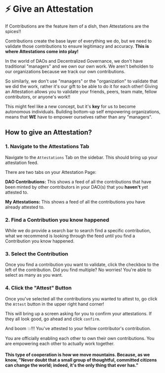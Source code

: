 # ⚡ Give an Attestation

If Contributions are the feature item of a dish, then Attestations are the spices!!

Contributions create the base layer of everything we do, but we need to validate those contributions to ensure legitimacy and accuracy.  **This is where Attestations come into play!**

In the world of DAOs and Decentralized Governance, we don't have traditional "managers" and we own our own work.  We aren't beholden to our organizations because we track our own contributions. &#x20;

So similarly, we don't use "managers" or the "organization" to validate that we did the work, rather it's our gift to be able to do it for each other!  Giving an Attestation allows you to validate your friends, peers, team mate, fellow contributors, or anyone's work!! &#x20;

This might feel like a new concept, but it's **key** for us to become autonomous individuals.  Building bottom-up self empowering organizations, means that **WE** have to empower ourselves rather than any "managers".

## How to give an Attestation?

### 1. Navigate to the Attestations Tab

Navigate to the `Attestations` Tab on the sidebar.  This should bring up your attestation feed.&#x20;

There are two tabs on your Attestation Page:

**DAO Contributions:**  This shows a feed of all the contributions that have been minted by other contributors in your DAO(s) that you **haven't** yet attested to.

**My Attestations:**  This shows a feed of all the contributions you have already attested to.

### 2.  Find a Contribution you know happened

While we do provide a search bar to search find a specific contribution, what we recommend is looking through the feed until you find a Contribution you know happened.

### 3.  Select the Contribution

Once you find a contribution you want to validate, click the checkbox to the left of the contribution.  Did you find multiple? No worries! You're able to select as many as you want.

### 4.  Click the "Attest" Button

Once you've selected all the contributions you wanted to attest to, go click the `Attest` button in the upper right hand corner!

This will bring up a screen asking for you to confirm your attestations.  If they all look good, go ahead and click `confirm`.

And boom :boom:!!! You've attested to your fellow contributor's contribution. &#x20;

You are officially enabling each other to own their own contributions.  You are empowering each other to actually work together.

#### This type of cooperation is how we move mountains.  Because, as we know, "Never doubt that a small group of thoughtful, committed citizens can change the world; indeed, it's the only thing that ever has."
